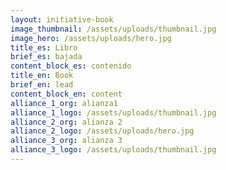 ```yaml
---
layout: initiative-book
image_thumbnail: /assets/uploads/thumbnail.jpg
image_hero: /assets/uploads/hero.jpg
title_es: Libro
brief_es: bajada
content_block_es: contenido
title_en: Book
brief_en: lead
content_block_en: content
alliance_1_org: alianza1
alliance_1_logo: /assets/uploads/thumbnail.jpg
alliance_2_org: alianza 2
alliance_2_logo: /assets/uploads/hero.jpg
alliance_3_org: alianza 3
alliance_3_logo: /assets/uploads/thumbnail.jpg
---
```

